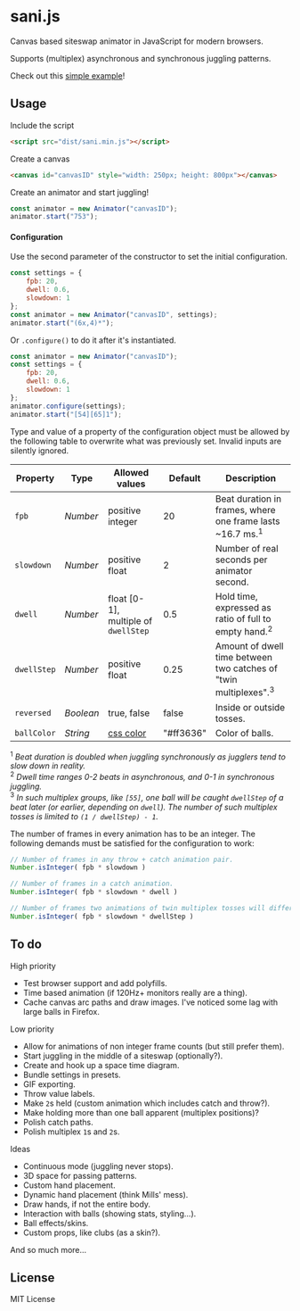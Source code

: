 # sani.js

Canvas based siteswap animator in JavaScript for modern browsers.

Supports (multiplex) asynchronous and synchronous juggling patterns.


Check out this [simple example](https://independentgeorge.github.io/sani.js/)!

## Usage


Include the script
```html
<script src="dist/sani.min.js"></script>
```

Create a canvas
```html
<canvas id="canvasID" style="width: 250px; height: 800px"></canvas>
```

Create an animator and start juggling!
```javascript
const animator = new Animator("canvasID");
animator.start("753");
```


#### Configuration

Use the second parameter of the constructor to set the initial configuration.

```javascript
const settings = {
	fpb: 20,
	dwell: 0.6,
	slowdown: 1
};
const animator = new Animator("canvasID", settings);
animator.start("(6x,4)*");
```

Or `.configure()` to do it after it's instantiated.

```javascript
const animator = new Animator("canvasID");
const settings = {
	fpb: 20,
	dwell: 0.6,
	slowdown: 1
};
animator.configure(settings);
animator.start("[54][65]1");

```

Type and value of a property of the configuration object must be allowed by the following table to overwrite what was previously set. Invalid inputs are silently ignored.

|Property        |Type            |Allowed values  |Default     |Description
| -------------- | -------------- | -------------- | ---------- | -------------------------------------------------------------------
|`fpb`           |*Number*        |positive integer         |20          |Beat duration in frames, where one frame lasts ~16.7 ms.<sup>1</sup>
|`slowdown`      |*Number*        |positive float                    |2           |Number of real seconds per animator second.
|`dwell`         |*Number*        |float [0-1], multiple of `dwellStep`                     |0.5         |Hold time, expressed as ratio of full to empty hand.<sup>2</sup>
|`dwellStep`     |*Number*        |positive float                   |0.25        |Amount of dwell time between two catches of "twin multiplexes".<sup>3</sup>
|`reversed`      |*Boolean*       |true, false              |false       |Inside or outside tosses.
|`ballColor`         |*String*        |[css color][1]              |"#ff3636"   |Color of balls.

<sup>1</sup> *Beat duration is doubled when juggling synchronously as jugglers tend to slow down in reality.*	
<sup>2</sup> *Dwell time ranges 0-2 beats in asynchronous, and 0-1 in synchronous juggling.*	
<sup>3</sup> *In such multiplex groups, like `[55]`, one ball will be caught `dwellStep` of a beat later (or earlier, depending on `dwell`). The number of such multiplex tosses is limited to `(1 / dwellStep) - 1`.*


The number of frames in every animation has to be an integer. The following demands must be satisfied for the configuration to work:

```javascript
// Number of frames in any throw + catch animation pair.
Number.isInteger( fpb * slowdown )

// Number of frames in a catch animation.
Number.isInteger( fpb * slowdown * dwell )

// Number of frames two animations of twin multiplex tosses will differ in.
Number.isInteger( fpb * slowdown * dwellStep )
```


## To do


High priority

- Test browser support and add polyfills.
- Time based animation (if 120Hz+ monitors really are a thing).
- Cache canvas arc paths and draw images. I've noticed some lag with large balls in Firefox.

Low priority

- Allow for animations of non integer frame counts (but still prefer them).
- Start juggling in the middle of a siteswap (optionally?).
- Create and hook up a space time diagram.
- Bundle settings in presets.
- GIF exporting.
- Throw value labels.
- Make `2`s held (custom animation which includes catch and throw?).
- Make holding more than one ball apparent (multiplex positions)?
- Polish catch paths.
- Polish multiplex `1`s and `2`s.

Ideas

- Continuous mode (juggling never stops).
- 3D space for passing patterns.
- Custom hand placement.
- Dynamic hand placement (think Mills' mess).
- Draw hands, if not the entire body.
- Interaction with balls (showing stats, styling...).
- Ball effects/skins.
- Custom props, like clubs (as a skin?).

And so much more...


## License

MIT License






[1]: https://developer.mozilla.org/en/docs/Web/CSS/color_value